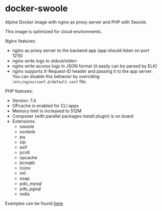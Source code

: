 # docker-swoole
Alpine Docker image with nginx as proxy server and PHP with Swoole.

This image is optimized for cloud environments.

Nginx features:
* nginx as proxy server to the backend app (app should listen on port 1215)
* nginx write logs to stdout/stderr
* nginx write access logs in JSON format (it easily can be parsed by ELK)
* nginx supports X-Request-ID header and passing it to the app server. 
You can disable this behavior by overriding `/etc/nginx/conf.d/default.conf` file.

PHP features:
* Version: 7.4
* OPcache is enabled for CLI apps
* Memory limit is increased to 512M
* Composer (with parallel packages install plugin) is on board
* Extensions:
    * swoole
    * sockets
    * pq
    * zip
    * exif
    * pcntl
    * opcache
    * bcmath
    * iconv
    * intl
    * soap
    * pdo_mysql
    * pdo_pgsql
    * redis

Examples can be found [here](example).
